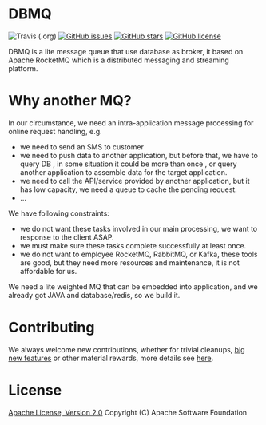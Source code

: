 # DBMQ
![Travis (.org)](https://img.shields.io/travis/ziscloud/dbmq)
[![GitHub issues](https://img.shields.io/github/issues/ziscloud/dbmq.git)](https://github.com/ziscloud/dbmq.git/issues)
[![GitHub stars](https://img.shields.io/github/stars/ziscloud/dbmq.git)](https://github.com/ziscloud/dbmq.git/stargazers)
[![GitHub license](https://img.shields.io/github/license/ziscloud/dbmq.git)](https://github.com/ziscloud/dbmq.git)

DBMQ is a lite message queue that use database as broker, it based on Apache RocketMQ which is a distributed messaging
and streaming platform.

# Why another MQ?
In our circumstance, we need an intra-application message processing for online request handling, e.g.

* we need to send an SMS to customer
* we need to push data to another application, but before that, we have to query DB , in some situation it could be more
  than once , or query another application to assemble data for the target application.
* we need to call the API/service provided by another application, but it has low capacity, we need a queue to cache the
  pending request.
* ...

We have following constraints:

* we do not want these tasks involved in our main processing, we want to response to the client ASAP.
* we must make sure these tasks complete successfully at least once.
* we do not want to employee RocketMQ, RabbitMQ, or Kafka, these tools are good, but they need more resources and
  maintenance, it is not affordable for us.

We need a lite weighted MQ that can be embedded into application, and we already got JAVA and database/redis, so we
build it.

# Contributing

We always welcome new contributions, whether for trivial
cleanups, [big new features](https://github.com/apache/rocketmq/wiki/RocketMQ-Improvement-Proposal)
or other material rewards, more details see [here](http://rocketmq.apache.org/docs/how-to-contribute/).

# License

[Apache License, Version 2.0](http://www.apache.org/licenses/LICENSE-2.0.html) Copyright (C) Apache Software Foundation